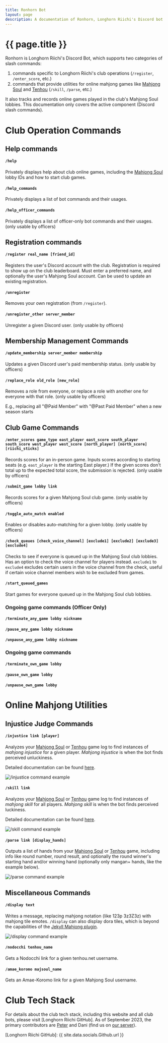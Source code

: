```yaml
---
title: Ronhorn Bot
layout: page
description: A documentation of Ronhorn, Longhorn Riichi's Discord bot 
---
```


# {{ page.title }}

Ronhorn is Longhorn Riichi's Discord Bot, which supports two categories of slash commands:
1. commands specific to Longhorn Riichi's club operations (`/register`, `/enter_score`, etc.)
2. commands that provide utilities for online mahjong games like [Mahjong Soul] and [Tenhou] (`/skill`, `/parse`, etc.)

It also tracks and records online games played in the club's Mahjong Soul lobbies. This documentation only covers the active component (Discord slash commands).

# Club Operation Commands

## Help commands

#### `/help`
Privately displays help about club online games, including the [Mahjong Soul] lobby IDs and how to start club games.

#### `/help_commands`
Privately displays a list of bot commands and their usages.

#### `/help_officer_commands`
Privately displays a list of officer-only bot commands and their usages. (only usable by officers)

## Registration commands

#### `/register real_name [friend_id]`
Registers the user's Discord account with the club. Registration is required to show up on the club leaderboard. Must enter a preferred name, and optionally the user's Mahjong Soul account. Can be used to update an existing registration.

#### `/unregister`
Removes your own registration (from `/register`).

#### `/unregister_other server_member`
Unregister a given Discord user. (only usable by officers)

## Membership Management Commands

#### `/update_membership server_member membership`
Updates a given Discord user's paid membership status. (only usable by officers)

#### `/replace_role old_role [new_role]`
Removes a role from everyone, or replace a role with another one for everyone with that role. (only usable by officers)

E.g., replacing all "@Paid Member" with "@Past Paid Member" when a new season starts

## Club Game Commands

#### `/enter_scores game_type east_player east_score south_player south_score west_player west_score [north_player] [north_score] [riichi_sticks]`
Records scores for an in-person game. Inputs scores according to starting seats (e.g. `east_player` is the starting East player.) If the given scores don't total up to the expected total score, the submission is rejected. (only usable by officers)

#### `/submit_game lobby link`
Records scores for a given Mahjong Soul club game. (only usable by officers)

#### `/toggle_auto_match enabled`
Enables or disables auto-matching for a given lobby. (only usable by officers)

#### `/check_queues [check_voice_channel] [exclude1] [exclude2] [exclude3] [exclude4]`
Checks to see if everyone is queued up in the Mahjong Soul club lobbies. Has an option to check the voice channel for players instead. `exclude1` to `exclude4` excludes certain users in the voice channel from the check, useful if certain voice channel members wish to be excluded from games.

#### `/start_queued_games`
Start games for everyone queued up in the Mahjong Soul club lobbies.

### Ongoing game commands (Officer Only)
#### `/terminate_any_game lobby nickname`
#### `/pause_any_game lobby nickname`
#### `/unpause_any_game lobby nickname`

### Ongoing game commands
#### `/terminate_own_game lobby`
#### `/pause_own_game lobby`
#### `/unpause_own_game lobby`

# Online Mahjong Utilities

## Injustice Judge Commands

#### `/injustice link [player]`
Analyzes your [Mahjong Soul] or [Tenhou] game log to find instances of *mahjong injustice* for a given player. *Mahjong injustice* is when the bot finds perceived unluckiness.

Detailed documentation can be found [here](https://github.com/Longhorn-Riichi/InjusticeJudge#injusticejudge).

![`/injustice` command example](https://res.cloudinary.com/djvg6ubiy/image/upload/v1695713305/Ronhorn/injustice_wxvqhi.png)

#### `/skill link`
Analyzes your [Mahjong Soul] or [Tenhou] game log to find instances of *mahjong skill* for all players. *Mahjong skill* is when the bot finds perceived luckiness.

Detailed documentation can be found [here](https://github.com/Longhorn-Riichi/InjusticeJudge#skills).

![`/skill` command example](https://res.cloudinary.com/djvg6ubiy/image/upload/v1695713305/Ronhorn/skill_jt6fav.png)

#### `/parse link [display_hands]`
Outputs a list of hands from your [Mahjong Soul] or [Tenhou] game, including info like round number, round result, and optionally the round winner's starting hand and/or winning hand (optionally only mangan+ hands, like the example below).

![`/parse` command example](https://res.cloudinary.com/djvg6ubiy/image/upload/v1695713306/Ronhorn/parse_ggx6lu.png)

## Miscellaneous Commands

#### `/display text`
Writes a message, replacing mahjong notation (like 123p 3z3Z3z) with mahjong tile emotes. `/display` can also display dora tiles, which is beyond the capabilities of the [Jekyll Mahjong plugin].

![`/display` command example](https://res.cloudinary.com/djvg6ubiy/image/upload/v1695713305/Ronhorn/display_iuuwco.png)

#### `/nodocchi tenhou_name`
Gets a Nodocchi link for a given tenhou.net username.

#### `/amae_koromo majsoul_name`
Gets an Amae-Koromo link for a given Mahjong Soul username.

# Club Tech Stack

For details about the club tech stack, including this website and all club bots, please visit [Longhorn Riichi GitHub]. As of September 2023, the primary contributors are [Peter](https://peterish.com/riichi-docs/my-riichi-presence/) and Dani (find us on [our server](/discord)).

[Mahjong Soul]: https://mahjongsoul.yo-star.com/
[Tenhou]: https://tenhou.net/
[Jekyll Mahjong plugin]: https://peterish.com/riichi-docs/jekyll-mahjong-plugin/
[Longhorn Riichi GitHub]: {{ site.data.socials.Github.url }}
